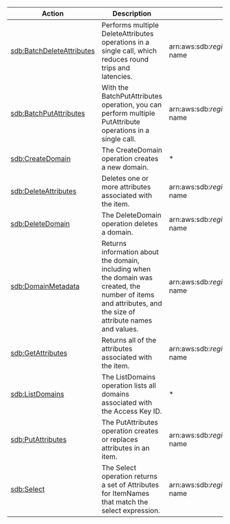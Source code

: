 | Action | Description | Resource | Condition |
| --- | --- | --- | --- |
| [sdb:BatchDeleteAttributes](http://docs.aws.amazon.com/AmazonSimpleDB/latest/DeveloperGuide/SDB_API_BatchDeleteAttributes.html) | Performs multiple DeleteAttributes operations in a single call, which reduces round trips and latencies. | arn:aws:sdb:$region:$account:domain/$domain-name | - |
| [sdb:BatchPutAttributes](http://docs.aws.amazon.com/AmazonSimpleDB/latest/DeveloperGuide/SDB_API_BatchPutAttributes.html) | With the BatchPutAttributes operation, you can perform multiple PutAttribute operations in a single call. | arn:aws:sdb:$region:$account:domain/$domain-name | - |
| [sdb:CreateDomain](http://docs.aws.amazon.com/AmazonSimpleDB/latest/DeveloperGuide/SDB_API_CreateDomain.html) | The CreateDomain operation creates a new domain. | * | - |
| [sdb:DeleteAttributes](http://docs.aws.amazon.com/AmazonSimpleDB/latest/DeveloperGuide/SDB_API_DeleteAttributes.html) | Deletes one or more attributes associated with the item. | arn:aws:sdb:$region:$account:domain/$domain-name | - |
| [sdb:DeleteDomain](http://docs.aws.amazon.com/AmazonSimpleDB/latest/DeveloperGuide/SDB_API_DeleteDomain.html) | The DeleteDomain operation deletes a domain. | arn:aws:sdb:$region:$account:domain/$domain-name | - |
| [sdb:DomainMetadata](http://docs.aws.amazon.com/AmazonSimpleDB/latest/DeveloperGuide/SDB_API_DomainMetadata.html) | Returns information about the domain, including when the domain was created, the number of items and attributes, and the size of attribute names and values. | arn:aws:sdb:$region:$account:domain/$domain-name | - |
| [sdb:GetAttributes](http://docs.aws.amazon.com/AmazonSimpleDB/latest/DeveloperGuide/SDB_API_GetAttributes.html) | Returns all of the attributes associated with the item. | arn:aws:sdb:$region:$account:domain/$domain-name | - |
| [sdb:ListDomains](http://docs.aws.amazon.com/AmazonSimpleDB/latest/DeveloperGuide/SDB_API_ListDomains.html) | The ListDomains operation lists all domains associated with the Access Key ID. | * | - |
| [sdb:PutAttributes](http://docs.aws.amazon.com/AmazonSimpleDB/latest/DeveloperGuide/SDB_API_PutAttributes.html) | The PutAttributes operation creates or replaces attributes in an item. | arn:aws:sdb:$region:$account:domain/$domain-name | - |
| [sdb:Select](http://docs.aws.amazon.com/AmazonSimpleDB/latest/DeveloperGuide/SDB_API_Select.html) | The Select operation returns a set of Attributes for ItemNames that match the select expression. | arn:aws:sdb:$region:$account:domain/$domain-name | - |

